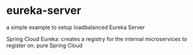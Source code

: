 # eureka-server
a simple example to setup loadbalanced Eureka Server

Spring Cloud Eureka: creates a registry for the internal microservices to register on. pure Spring Cloud
